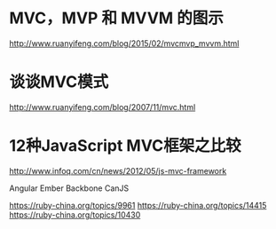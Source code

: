 # MVC，MVP 和 MVVM 的图示
http://www.ruanyifeng.com/blog/2015/02/mvcmvp_mvvm.html

# 谈谈MVC模式
http://www.ruanyifeng.com/blog/2007/11/mvc.html

# 12种JavaScript MVC框架之比较
http://www.infoq.com/cn/news/2012/05/js-mvc-framework

Angular
Ember
Backbone
CanJS


https://ruby-china.org/topics/9961
https://ruby-china.org/topics/14415
https://ruby-china.org/topics/10430

